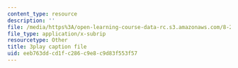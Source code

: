 ```yaml
---
content_type: resource
description: ''
file: /media/https%3A/open-learning-course-data-rc.s3.amazonaws.com/8-286-the-early-universe-fall-2013/eeb763ddcd1fc286c9e8c9d83f553f57_moyD_yeviMY.srt
file_type: application/x-subrip
resourcetype: Other
title: 3play caption file
uid: eeb763dd-cd1f-c286-c9e8-c9d83f553f57
---
```

